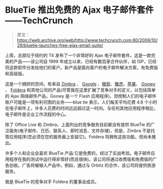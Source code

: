 # BlueTie 推出免费的 Ajax 电子邮件套件——TechCrunch

> 原文：<https://web.archive.org/web/http://www.techcrunch.com:80/2006/10/29/bluetie-launches-free-ajax-email-suite/>

上周，总部位于纽约的 T4 发布了一个非常好的 Ajax 电子邮件套件。这是一款完美的产品——该公司自 1999 年成立以来，已经有数百家合作伙伴，如 ISP，已经将这款软件分发给他们的客户。新产品是面向客户的电子邮件解决方案，有免费版和高级版。

这是一个拥挤的空间，有来自 [Zimbra](https://web.archive.org/web/20211022233416/http://www.beta.techcrunch.com/tag/zimbra) 、 [Google](https://web.archive.org/web/20211022233416/http://www.beta.techcrunch.com/2006/08/27/google-makes-its-move-office-20/) 、[微软](https://web.archive.org/web/20211022233416/http://www.beta.techcrunch.com/2006/02/15/microsoft-office-live-goes-into-beta/)、[雅虎](https://web.archive.org/web/20211022233416/http://www.beta.techcrunch.com/2006/09/14/yahoo-mail-beta-to-open-to-the-public/)、[苹果](https://web.archive.org/web/20211022233416/http://www.beta.techcrunch.com/2006/09/29/why-the-new-mac-webmail-is-important/)、 [Goowy](https://web.archive.org/web/20211022233416/http://www.beta.techcrunch.com/tag/goowy) 、 [Foldera](https://web.archive.org/web/20211022233416/http://www.beta.techcrunch.com/2006/02/20/foldera-never-organize-your-inbox-again/) 和其他公司的产品(尽管我在这里扩展了竞争对手的定义，以包括简单的 Ajax 网络邮件产品，Goowy 是一个 Flash 应用程序)。但控制人们的电子邮件账户可能是一项有利可图的业务——blue tie 表示，人们每天平均花费 4.6 个小时在电子邮件上，许多人花费的时间远远超过这一时间。与任何其他应用程序相比，电子邮件是企业工作流程的中心。

除了 Office Live 和 Zimbra，上面列出的竞争服务目前都没有提供 BlueTie 的广泛服务(电子邮件、日历、联系人、即时消息、文件存储)，但是，Zimbra 不是托管应用程序(您必须在您的服务器上安装它)。Foldera 将拥有这些功能，但尚未推出。

许多个人和企业会喜欢 BlueTie 产品:它是免费的，经过了实战考验。电子邮件应用程序在我的测试中运行得非常好(而且很快)。该公司将通过收费版和免费版的广告创收。广告将被植入产品中。例如，通过与 Orbitz 的合作，该公司将提供旅游服务。

我是 BlueTie 的竞争对手 Foldera 的董事会成员。